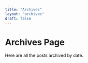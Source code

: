 ```yaml
---
title: "Archives"
layout: "archives"
draft: false
---
```


<h1>Archives Page</h1>
<p>Here are all the posts archived by date.</p>
